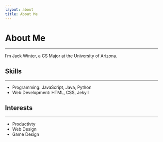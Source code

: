 ```yaml
---
layout: about
title: About Me
---
```

# About Me
-----
I’m Jack Winter, a CS Major at the University of Arizona. 

## Skills
-----
- Programming: JavaScript, Java, Python
- Web Development: HTML, CSS, Jekyll

## Interests
-----
- Productivty
- Web Design
- Game Design